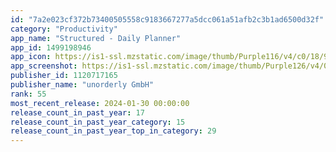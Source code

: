 ```yaml
---
id: "7a2e023cf372b73400505558c9183667277a5dcc061a51afb2c3b1ad6500d32f"
category: "Productivity"
app_name: "Structured - Daily Planner"
app_id: 1499198946
app_icon: https://is1-ssl.mzstatic.com/image/thumb/Purple116/v4/c0/18/9c/c0189c54-60f7-3d98-3f05-57ddc7d862db/AppIcon-0-1x_U007epad-0-0-85-220-0.png/1024x1024bb.png
app_screenshot: https://is1-ssl.mzstatic.com/image/thumb/Purple126/v4/0d/23/46/0d2346ba-65a0-9baa-52f3-cd0a01237bcf/85c3df55-73e6-41ae-86c2-32c00124872d_1_iphone65.jpg/1242x2688bb.png
publisher_id: 1120717165
publisher_name: "unorderly GmbH"
rank: 55
most_recent_release: 2024-01-30 00:00:00
release_count_in_past_year: 17
release_count_in_past_year_category: 15
release_count_in_past_year_top_in_category: 29
---
```

